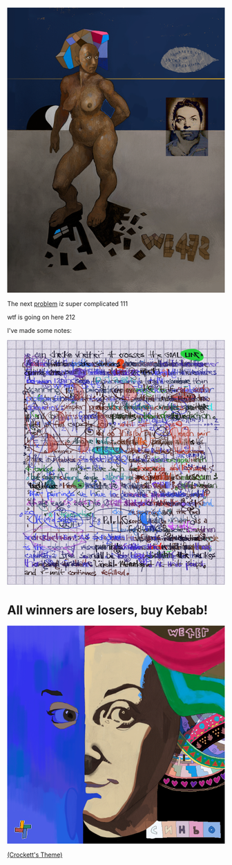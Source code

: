 ![](pix/we4er-230.png)

The next [problem](https://ioinformatics.org/files/ioi1992round2.pdf)
iz super complicated 111

wtf is going on here 212

I've made some notes:

![](pix/Study.png)

# All winners are losers, buy Kebab!

![](pix/sinjo_078.png)

[(Crockett's Theme)](https://youtu.be/g7EO6x8B8yI)

